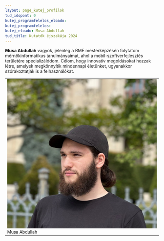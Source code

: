 ```yaml
---
layout: page_kutej_profilok
tud_idopont: 0
kutej_programfelelos_eloado:
kutej_programfelelos: 
kutej_eloado: Musa Abdullah
tud_title: Kutatók éjszakája 2024
---
```

**Musa Abdullah** vagyok, jelenleg a BME mesterképzésén folytatom mérnökinformatikus tanulmányaimat, ahol a mobil-szoftverfejlesztés területére specializálódom. Célom, hogy innovatív megoldásokat hozzak létre, amelyek megkönnyítik mindennapi életünket, ugyanakkor szórakoztatják is a felhasználókat.	


 <table class="picture">
<tr>
<td>

<div class="gallery">
    <img src="images/musa_abdullah.jpg" max-width="250" max-height="200">
  <div class="desc">Musa Abdullah</div>
</div>

</td>
</tr>
</table>

